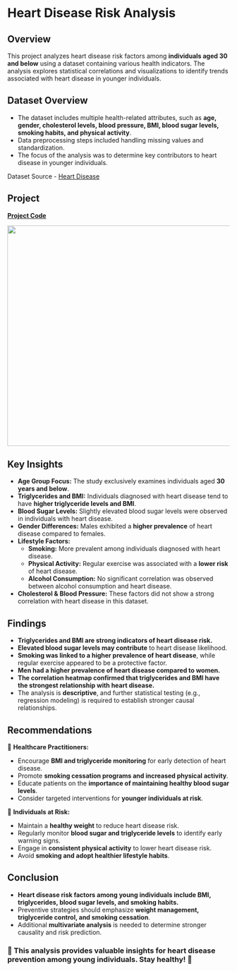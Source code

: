 # Heart Disease Risk Analysis

## Overview

This project analyzes heart disease risk factors among **individuals aged 30 and below** using a dataset containing various health indicators. The analysis explores statistical correlations and visualizations to identify trends associated with heart disease in younger individuals.

## Dataset Overview

- The dataset includes multiple health-related attributes, such as **age, gender, cholesterol levels, blood pressure, BMI, blood sugar levels, smoking habits, and physical activity**.
- Data preprocessing steps included handling missing values and standardization.
- The focus of the analysis was to determine key contributors to heart disease in younger individuals.

Dataset Source - [Heart Disease](https://www.kaggle.com/datasets/oktayrdeki/heart-disease/data)

## Project

**[Project Code](https://www.kaggle.com/code/fahed7/heart-disease-analysis)**

<img src="https://static01.nyt.com/images/2024/11/19/well/07HEART-DISEASE-RISK/07HEART-DISEASE-RISK-superJumbo.jpg?quality=75&auto=webp" width=900 height=500 >

## Key Insights

- **Age Group Focus:** The study exclusively examines individuals aged **30 years and below**.
- **Triglycerides and BMI:** Individuals diagnosed with heart disease tend to have **higher triglyceride levels and BMI**.
- **Blood Sugar Levels:** Slightly elevated blood sugar levels were observed in individuals with heart disease.
- **Gender Differences:** Males exhibited a **higher prevalence** of heart disease compared to females.
- **Lifestyle Factors:**
  - **Smoking:** More prevalent among individuals diagnosed with heart disease.
  - **Physical Activity:** Regular exercise was associated with a **lower risk** of heart disease.
  - **Alcohol Consumption:** No significant correlation was observed between alcohol consumption and heart disease.
- **Cholesterol & Blood Pressure:** These factors did not show a strong correlation with heart disease in this dataset.

## Findings

- **Triglycerides and BMI are strong indicators of heart disease risk.**
- **Elevated blood sugar levels may contribute** to heart disease likelihood.
- **Smoking was linked to a higher prevalence of heart disease**, while regular exercise appeared to be a protective factor.
- **Men had a higher prevalence of heart disease compared to women.**
- **The correlation heatmap confirmed that triglycerides and BMI have the strongest relationship with heart disease.**
- The analysis is **descriptive**, and further statistical testing (e.g., regression modeling) is required to establish stronger causal relationships.

## Recommendations

📌 **Healthcare Practitioners:**

- Encourage **BMI and triglyceride monitoring** for early detection of heart disease.
- Promote **smoking cessation programs and increased physical activity**.
- Educate patients on the **importance of maintaining healthy blood sugar levels**.
- Consider targeted interventions for **younger individuals at risk**.

📌 **Individuals at Risk:**

- Maintain a **healthy weight** to reduce heart disease risk.
- Regularly monitor **blood sugar and triglyceride levels** to identify early warning signs.
- Engage in **consistent physical activity** to lower heart disease risk.
- Avoid **smoking and adopt healthier lifestyle habits**.

## Conclusion

- **Heart disease risk factors among young individuals include BMI, triglycerides, blood sugar levels, and smoking habits.**
- Preventive strategies should emphasize **weight management, triglyceride control, and smoking cessation**.
- Additional **multivariate analysis** is needed to determine stronger causality and risk prediction.

### 🚀 This analysis provides valuable insights for heart disease prevention among young individuals. Stay healthy! 💙

